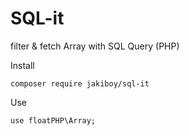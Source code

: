 # SQL-it
filter & fetch Array with SQL Query (PHP)

Install
```
composer require jakiboy/sql-it
```

Use
```
use floatPHP\Array;
```
